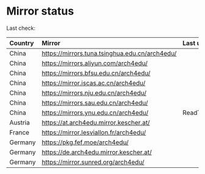 <script src="./time.js"></script>
# Mirror status
Last check: <script type="text/javascript">localize(1680330117.5978813);</script>

|Country|Mirror|Last update|
|:------|:-----|:----------|
|China|https://mirrors.tuna.tsinghua.edu.cn/arch4edu/|<script type="text/javascript">localize(1680287308);</script>|
|China|https://mirrors.aliyun.com/arch4edu/|<script type="text/javascript">localize(1680287308);</script>|
|China|https://mirrors.bfsu.edu.cn/arch4edu/|<script type="text/javascript">localize(1680287308);</script>|
|China|https://mirror.iscas.ac.cn/arch4edu/|<script type="text/javascript">localize(1680287308);</script>|
|China|https://mirrors.nju.edu.cn/arch4edu/|<script type="text/javascript">localize(1680244455);</script>|
|China|https://mirrors.sau.edu.cn/arch4edu/|<script type="text/javascript">localize(1673850842);</script>|
|China|https://mirrors.ynu.edu.cn/arch4edu/|ReadTimeout|
|Austria|https://at.arch4edu.mirror.kescher.at/|<script type="text/javascript">localize(1680287308);</script>|
|France|https://mirror.lesviallon.fr/arch4edu/|<script type="text/javascript">localize(1680287308);</script>|
|Germany|https://pkg.fef.moe/arch4edu/|<script type="text/javascript">localize(1680287308);</script>|
|Germany|https://de.arch4edu.mirror.kescher.at/|<script type="text/javascript">localize(1680287308);</script>|
|Germany|https://mirror.sunred.org/arch4edu/|<script type="text/javascript">localize(1680287308);</script>|

<script src="./tablefilter/tablefilter.js"></script>
<script src="./table.js"></script>